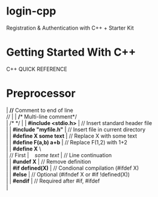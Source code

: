 # login-cpp
Registration &amp; Authentication with C++ + Starter Kit

# Getting Started With C++

C++ QUICK REFERENCE

# Preprocessor

| **//** Comment to end of line <br/> // |
| **/*** Multi-line comment*/ <br/> | /* */ |
| **#include <stdio.h>** | // Insert standard header file <br/> |
| **#include "myfile.h"** | // Insert file in current directory <br/> |
| **#define X some text** | // Replace X with some text <br/> |
| **#define F(a,b) a+b** | // Replace F(1,2) with 1+2 <br/> |
| **#define X** \ <br/> | // First
| &nbsp;&nbsp; *some text* | // Line continuation <br/> |
| **#undef X** | // Remove definition <br/> |
| **#if defined(X)** | // Condional compilation (#ifdef X) <br/> |
| **#else** | // Optional (#ifndef X or #if !defined(X)) <br/> |
| **#endif** | // Required after #if, #ifdef <br/> | 
